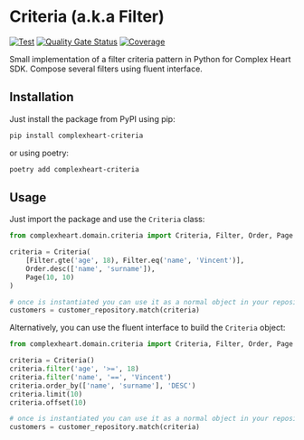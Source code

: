 
# Criteria (a.k.a Filter)

[![Test](https://github.com/ComplexHeart/py-criteria/actions/workflows/test.yml/badge.svg)](https://github.com/ComplexHeart/py-criteria/actions/workflows/test.yml)
[![Quality Gate Status](https://sonarcloud.io/api/project_badges/measure?project=ComplexHeart_py-criteria&metric=alert_status)](https://sonarcloud.io/summary/new_code?id=ComplexHeart_py-criteria)
[![Coverage](https://sonarcloud.io/api/project_badges/measure?project=ComplexHeart_py-criteria&metric=coverage)](https://sonarcloud.io/summary/new_code?id=ComplexHeart_py-criteria)

Small implementation of a filter criteria pattern in Python for Complex Heart SDK. Compose several filters using fluent
interface.

## Installation

Just install the package from PyPI using pip:

```bash
pip install complexheart-criteria
```

or using poetry:

```bash
poetry add complexheart-criteria
```

## Usage

Just import the package and use the `Criteria` class:

```python
from complexheart.domain.criteria import Criteria, Filter, Order, Page

criteria = Criteria(
    [Filter.gte('age', 18), Filter.eq('name', 'Vincent')],
    Order.desc(['name', 'surname']),
    Page(10, 10)
)

# once is instantiated you can use it as a normal object in your repositories.
customers = customer_repository.match(criteria)
```

Alternatively, you can use the fluent interface to build the `Criteria` object:

```python
from complexheart.domain.criteria import Criteria, Filter, Order, Page

criteria = Criteria()
criteria.filter('age', '>=', 18)
criteria.filter('name', '==', 'Vincent')
criteria.order_by(['name', 'surname'], 'DESC')
criteria.limit(10)
criteria.offset(10)

# once is instantiated you can use it as a normal object in your repositories.
customers = customer_repository.match(criteria)
```
